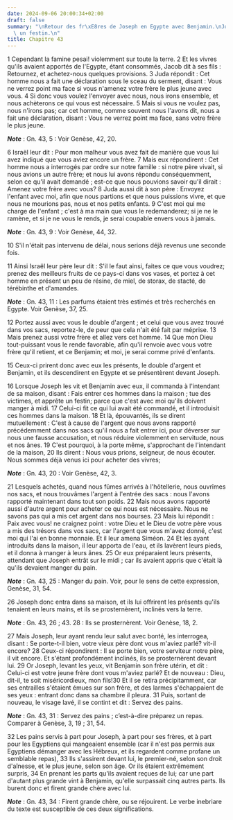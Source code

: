 ```yaml
---
date: 2024-09-06 20:00:34+02:00
draft: false
summary: "\nRetour des fr\xE8res de Joseph en Egypte avec Benjamin.\nJoseph leur fait\
  \ un festin.\n"
title: Chapitre 43
---
```





1 Cependant la famine pesai! violemment sur toute la terre. 2 Et les vivres qu'ils avaient apportés de l'Egypte, étant consommés, Jacob dit à ses fils : Retournez, et achetez-nous quelques provisions. 3 Juda répondit : Cet homme nous a fait une déclaration sous le sceau du serment, disant : Vous ne verrez point ma face si vous n'amenez votre frère le plus jeune avec vous. 4 Si donc vous voulez l'envoyer avec nous, nous irons ensemble, et nous achèterons ce qui vous est nécessaire. 5 Mais si vous ne voulez pas, nous n'irons pas; car cet homme, comme souvent nous l'avons dit, nous a fait une déclaration, disant : Vous ne verrez point ma face, sans votre frère le plus jeune.

***Note*** :  Gn. 43, 5 : Voir Genèse, 42, 20.

6 Israël leur dit : Pour mon malheur vous avez fait de manière que vous lui avez indiqué que vous aviez encore un frère. 7 Mais eux répondirent : Cet homme nous a interrogés par ordre sur notre famille : si notre père vivait, si nous avions un autre frère; et nous lui avons répondu conséquemment, selon ce qu'il avait demandé ; est-ce que nous pouvions savoir qu'il dirait : Amenez votre frère avec vous? 8 Juda aussi dit à son père : Envoyez l'enfant avec moi, afin que nous partions et que nous puissions vivre, et que nous ne mourions pas, nous et nos petits enfants. 9 C'est moi qui me charge de l'enfant ; c'est à ma main que vous le redemanderez; si je ne le ramène, et si je ne vous le rends, je serai coupable envers vous à jamais.

***Note*** :  Gn. 43, 9 : Voir Genèse, 44, 32.

10 S'il n'était pas intervenu de délai, nous serions déjà revenus une seconde fois.


11 Ainsi Israël leur père leur dit : S'il le faut ainsi, faites ce que vous voudrez; prenez des meilleurs fruits de ce pays-ci dans vos vases, et portez à cet homme en présent un peu de résine, de miel, de storax, de stacté, de térébinthe et d'amandes.

***Note*** :  Gn. 43, 11 : Les parfums étaient très estimés et très recherchés en Egypte. Voir Genèse, 37, 25.

12 Portez aussi avec vous le double d'argent ; et celui que vous avez trouvé dans vos sacs, reportez-le, de peur que cela n'ait été fait par méprise. 13 Mais prenez aussi votre frère et allez vers cet homme. 14 Que mon Dieu tout-puissant vous le rende favorable, afin qu'il renvoie avec vous votre frère qu'il retient, et ce Benjamin; et moi, je serai comme privé d'enfants.


15 Ceux-ci prirent donc avec eux les présents, le double d'argent et Benjamin, et ils descendirent en Egypte et se présentèrent devant Joseph.


16 Lorsque Joseph les vit et Benjamin avec eux, il commanda à l'intendant de sa maison, disant : Fais entrer ces hommes dans la maison ; tue des victimes, et apprête un festin; parce que c'est avec moi qu'ils doivent manger à midi. 17 Celui-ci fit ce qui lui avait été commandé, et il introduisit ces hommes dans la maison. 18 Et là, épouvantés, ils se dirent mutuellement : C'est à cause de l'argent que nous avons rapporté précédemment dans nos sacs qu'il nous a fait entrer ici, pour déverser sur nous une fausse accusation, et nous réduire violemment en servitude, nous et nos ânes. 19 C'est pourquoi, à la porte même, s'approchant de l'intendant de la maison, 20 Ils dirent : Nous vous prions, seigneur, de nous écouter. Nous sommes déjà venus ici pour acheter des vivres;

***Note*** :  Gn. 43, 20 : Voir Genèse, 42, 3.

21 Lesquels achetés, quand nous fûmes arrivés à l'hôtellerie, nous ouvrîmes nos sacs, et nous trouvâmes l'argent à l'entrée des sacs : nous l'avons rapporté maintenant dans tout son poids. 22 Mais nous avons rapporté aussi d'autre argent pour acheter ce qui nous est nécessaire. Nous ne savons pas qui a mis cet argent dans nos bourses. 23 Mais lui répondit : Paix avec vous! ne craignez point : votre Dieu et le Dieu de votre père vous a mis des trésors dans vos sacs, car l'argent que vous m'avez donné, c'est moi qui l'ai en bonne monnaie. Et il leur amena Siméon. 24 Et les ayant introduits dans la maison, il leur apporta de l'eau, et ils lavèrent leurs pieds, et il donna à manger à leurs ânes. 25 Or eux préparaient leurs présents, attendant que Joseph entrât sur le midi ; car ils avaient appris que c'était là qu'ils devaient manger du pain.

***Note*** :  Gn. 43, 25 : Manger du pain. Voir, pour le sens de cette expression, Genèse, 31, 54.


26 Joseph donc entra dans sa maison, et ils lui offrirent les présents qu'ils tenaient en leurs mains, et ils se prosternèrent, inclinés vers la terre.

***Note*** :  Gn. 43, 26 ; 43. 28 : Ils se prosternèrent. Voir Genèse, 18, 2.

27 Mais Joseph, leur ayant rendu leur salut avec bonté, les interrogea, disant : Se porte-t-il bien, votre vieux père dont vous m'aviez parlé? vit-il encore? 28 Ceux-ci répondirent : Il se porte bien, votre serviteur notre père, il vit encore. Et s'étant profondément inclinés, ils se prosternèrent devant lui. 29 Or Joseph, levant les yeux, vit Benjamin son frère utérin, et dit : Celui-ci est votre jeune frère dont vous m'aviez parlé? Et de nouveau : Dieu, dit-il, te soit miséricordieux, mon fils!30 Et il se retira précipitamment, car ses entrailles s'étaient émues sur son frère, et des larmes s'échappaient de ses yeux : entrant donc dans sa chambre il pleura. 31 Puis, sortant de nouveau, le visage lavé, il se contint et dit : Servez des pains.

***Note*** :  Gn. 43, 31 : Servez des pains ; c’est-à-dire préparez un repas. Comparer à Genèse, 3, 19 ; 31, 54.


32 Les pains servis à part pour Joseph, à part pour ses frères, et à part pour les Egyptiens qui mangeaient ensemble (car il n'est pas permis aux Egyptiens démanger avec les Hébreux, et ils regardent comme profane un semblable repas), 33 Ils s'assirent devant lui, le premier-né, selon son droit d'aînesse, et le plus jeune, selon son âge. Or ils étaient extrêmement surpris, 34 En prenant les parts qu'ils avaient reçues de lui; car une part d'autant plus grande vint à Benjamin, qu'elle surpassait cinq autres parts. Ils burent donc et firent grande chère avec lui.

***Note*** :  Gn. 43, 34 : Firent grande chère, ou se réjouirent. Le verbe inebriare du texte est susceptible de ces deux significations.

